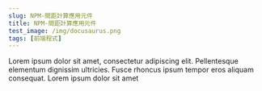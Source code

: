 ```yaml
---
slug: NPM-間距計算應用元件
title: NPM-間距計算應用元件
test_image: /img/docusaurus.png
tags: [前端程式]
---
```


Lorem ipsum dolor sit amet, consectetur adipiscing elit. Pellentesque elementum dignissim ultricies. Fusce rhoncus ipsum tempor eros aliquam consequat. Lorem ipsum dolor sit amet
